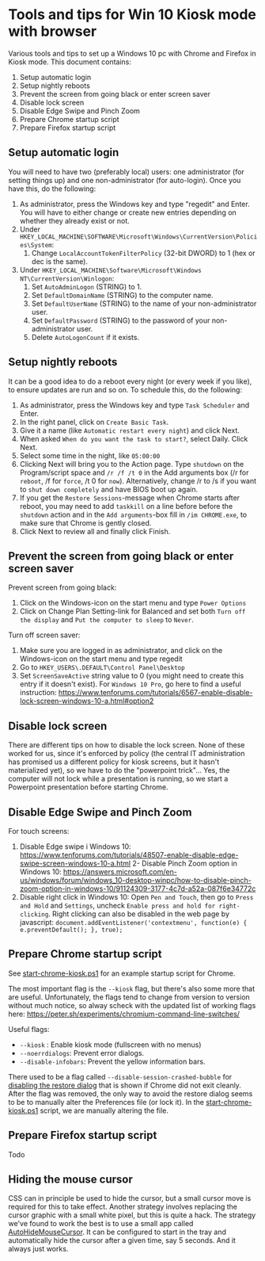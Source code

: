 # Tools and tips for Win 10 Kiosk mode with browser
Various tools and tips to set up a Windows 10 pc with Chrome and Firefox in Kiosk mode.
This document contains:

1. Setup automatic login
2. Setup nightly reboots
3. Prevent the screen from going black or enter screen saver
4. Disable lock screen
5. Disable Edge Swipe and Pinch Zoom
6. Prepare Chrome startup script
7. Prepare Firefox startup script


## Setup automatic login

You will need to have two (preferably local) users: one administrator (for setting things up) and one non-administrator (for auto-login). Once you have this, do the following:

1. As administrator, press the Windows key and type "regedit" and Enter.
You will have to either change or create new entries depending on whether they already exist or not.
2. Under `HKEY_LOCAL_MACHINE\SOFTWARE\Microsoft\Windows\CurrentVersion\Policies\System`:
    1. Change `LocalAccountTokenFilterPolicy` (32-bit DWORD) to 1 (hex or dec is the same).
3. Under `HKEY_LOCAL_MACHINE\Software\Microsoft\Windows NT\CurrentVersion\Winlogon`:
    1. Set `AutoAdminLogon` (STRING) to 1.
    2. Set `DefaultDomainName` (STRING) to the computer name.
    3. Set `DefaultUserName` (STRING) to the name of your non-administrator user.
    4. Set `DefaultPassword` (STRING) to the password of your non-administrator user. 
    5. Delete `AutoLogonCount` if it exists.

## Setup nightly reboots

It can be a good idea to do a reboot every night (or every week if you like), to ensure updates are run and so on.
To schedule this, do the following:

1.	As administrator, press the Windows key and type `Task Scheduler` and Enter.
2.	In the right panel, click on `Create Basic Task`.
3.	Give it a name (like `Automatic restart every night`) and click Next.
4.	When asked `When do you want the task to start?`, select Daily. Click Next.
5.	Select some time in the night, like `05:00:00`
6.	Clicking Next will bring you to the Action page. Type `shutdown` on the Program/script space and `/r /f /t 0` in the Add arguments box (/r for `reboot`, /f for `force`, /t 0 for `now`). Alternatively, change /r to /s if you want to `shut down completely` and have BIOS boot up again.
7.  If you get the `Restore Sessions`-message when Chrome starts after reboot, you may need to add `taskkill` on a line before before the `shutdown` action and in the `Add arguments`-box fill in `/im CHROME.exe`, to make sure that Chrome is gently closed. 
8.	Click Next to review all and finally click Finish.

## Prevent the screen from going black or enter screen saver

Prevent screen from going black:
1. Click on the Windows-icon on the start menu and type `Power Options`
2. Click on Change Plan Setting-link for Balanced and set both `Turn off the display` and `Put the computer to sleep` to `Never`.

Turn off screen saver:
1. Make sure you are logged in as administrator, and click on the Windows-icon on the start menu and type regedit
2. Go to `HKEY_USERS\.DEFAULT\Control Panel\Desktop`
3. Set `ScreenSaveActive` string value to 0 (you might need to create this entry if it doesn't exist). 
For `Windows 10 Pro`, go here to find a useful instruction: https://www.tenforums.com/tutorials/6567-enable-disable-lock-screen-windows-10-a.html#option2

## Disable lock screen

There are different tips on how to disable the lock screen. None of these worked for us, since it's enforced by policy (the central IT administration has promised us a different policy for kiosk screens, but it hasn't materialized yet), so we have to do the "powerpoint trick"... Yes, the computer will not lock while a presentation is running, so we start a Powerpoint presentation before starting Chrome.

## Disable Edge Swipe and Pinch Zoom

For touch screens:

1. Disable Edge swipe i Windows 10: https://www.tenforums.com/tutorials/48507-enable-disable-edge-swipe-screen-windows-10-a.html
2- Disable Pinch Zoom option in Windows 10: https://answers.microsoft.com/en-us/windows/forum/windows_10-desktop-winpc/how-to-disable-pinch-zoom-option-in-windows-10/91124309-3177-4c7d-a52a-087f6e34772c
3. Disable right click in Windows 10: Open `Pen and Touch`, then go to `Press and Hold` and `Settings`, uncheck `Enable press and hold for right-clicking`. 
Right clicking can also be disabled in the web page by javascript:
`document.addEventListener('contextmenu', function(e) { e.preventDefault(); }, true);` 

## Prepare Chrome startup script

See [start-chrome-kiosk.ps1](https://github.com/scriptotek/browser-kiosk-windows-setup/blob/master/start-chrome-kiosk.ps1) for an example startup script for Chrome.

The most important flag is the `--kiosk` flag, but there's also some more that are useful. Unfortunately, the flags tend to change from version to version without much notice, so alway scheck with the updated list of working flags here: https://peter.sh/experiments/chromium-command-line-switches/

Useful flags:

- `--kiosk` : Enable kiosk mode (fullscreen with no menus)
- `--noerrdialogs`: Prevent error dialogs.
- `--disable-infobars`: Prevent the yellow information bars.

There used to be a flag called `--disable-session-crashed-bubble` for [disabling the restore dialog](https://superuser.com/questions/461035/disable-google-chrome-session-restore-functionality) that is shown if Chrome did not exit cleanly. After the flag was removed, the only way to avoid the restore dialog seems to be to manually alter the Preferences file (or lock it).
In the [start-chrome-kiosk.ps1](https://github.com/scriptotek/browser-kiosk-windows-setup/blob/master/start-chrome-kiosk.ps1) script, we are manually altering the file.



## Prepare Firefox startup script

Todo

## Hiding the mouse cursor

CSS can in principle be used to hide the cursor, but a small cursor move is required for this to take effect. Another strategy involves replacing the cursor graphic with a small white pixel, but this is quite a hack. The strategy we've found to work the best is to use a small app called [AutoHideMouseCursor](https://www.softwareok.com/?seite=Microsoft/AutoHideMouseCursor). It can be configured to start in the tray and automatically hide the cursor after a given time, say 5 seconds. And it always just works.

